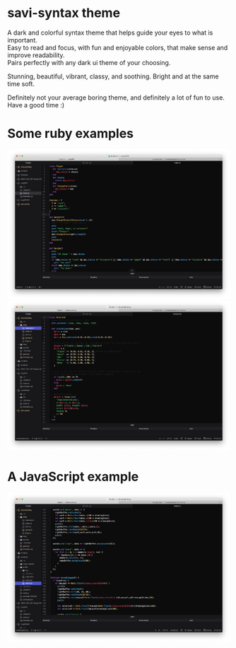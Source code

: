 # savi-syntax theme

A dark and colorful syntax theme that helps guide your eyes to what is important.  
Easy to read and focus, with fun and enjoyable colors, that make sense and improve readability.   
Pairs perfectly with any dark ui theme of your choosing.  

Stunning, beautiful, vibrant, classy, and soothing. Bright and at the same time soft.  

Definitely not your average boring theme, and definitely a lot of fun to use.  
Have a good time :)   

# Some ruby examples
![Screenshot](https://raw.githubusercontent.com/TheRealSavi/savi-syntax/master/screenshots/ruby1.png)
![Screenshot2](https://raw.githubusercontent.com/TheRealSavi/savi-syntax/master/screenshots/ruby2.png)

# A JavaScript example
![Screenshot3](https://raw.githubusercontent.com/TheRealSavi/savi-syntax/master/screenshots/js1.png)
